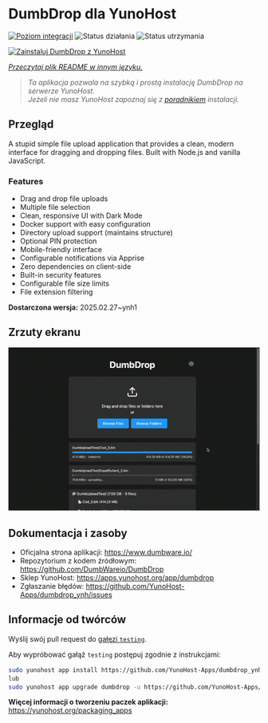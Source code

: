 <!--
To README zostało automatycznie wygenerowane przez <https://github.com/YunoHost/apps/tree/master/tools/readme_generator>
Nie powinno być ono edytowane ręcznie.
-->

# DumbDrop dla YunoHost

[![Poziom integracji](https://apps.yunohost.org/badge/integration/dumbdrop)](https://ci-apps.yunohost.org/ci/apps/dumbdrop/)
![Status działania](https://apps.yunohost.org/badge/state/dumbdrop)
![Status utrzymania](https://apps.yunohost.org/badge/maintained/dumbdrop)

[![Zainstaluj DumbDrop z YunoHost](https://install-app.yunohost.org/install-with-yunohost.svg)](https://install-app.yunohost.org/?app=dumbdrop)

*[Przeczytaj plik README w innym języku.](./ALL_README.md)*

> *Ta aplikacja pozwala na szybką i prostą instalację DumbDrop na serwerze YunoHost.*  
> *Jeżeli nie masz YunoHost zapoznaj się z [poradnikiem](https://yunohost.org/install) instalacji.*

## Przegląd

A stupid simple file upload application that provides a clean, modern interface for dragging and dropping files. Built with Node.js and vanilla JavaScript.

### Features

- Drag and drop file uploads
- Multiple file selection
- Clean, responsive UI with Dark Mode
- Docker support with easy configuration
- Directory upload support (maintains structure)
- Optional PIN protection
- Mobile-friendly interface
- Configurable notifications via Apprise
- Zero dependencies on client-side
- Built-in security features
- Configurable file size limits
- File extension filtering


**Dostarczona wersja:** 2025.02.27~ynh1

## Zrzuty ekranu

![Zrzut ekranu z DumbDrop](./doc/screenshots/screeshot.png)

## Dokumentacja i zasoby

- Oficjalna strona aplikacji: <https://www.dumbware.io/>
- Repozytorium z kodem źródłowym: <https://github.com/DumbWareio/DumbDrop>
- Sklep YunoHost: <https://apps.yunohost.org/app/dumbdrop>
- Zgłaszanie błędów: <https://github.com/YunoHost-Apps/dumbdrop_ynh/issues>

## Informacje od twórców

Wyślij swój pull request do [gałęzi `testing`](https://github.com/YunoHost-Apps/dumbdrop_ynh/tree/testing).

Aby wypróbować gałąź `testing` postępuj zgodnie z instrukcjami:

```bash
sudo yunohost app install https://github.com/YunoHost-Apps/dumbdrop_ynh/tree/testing --debug
lub
sudo yunohost app upgrade dumbdrop -u https://github.com/YunoHost-Apps/dumbdrop_ynh/tree/testing --debug
```

**Więcej informacji o tworzeniu paczek aplikacji:** <https://yunohost.org/packaging_apps>
